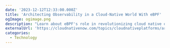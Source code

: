 ```yaml
---
date: '2023-12-12T12:33:00.000Z'
title: 'Architecting Observability in a Cloud-Native World With eBPF'
ogImage: ogimage.png
description: "Learn about eBPF's role in revolutionizing cloud native observability by operating at the Linux kernel level, allowing for comprehensive data collection with minimal performance impact"
externalUrl: 'https://cloudnativenow.com/topics/cloudnativeplatforms/architecting-observability-in-a-cloud-native-world-with-ebpf/'
categories:
  - Technology
---
```

